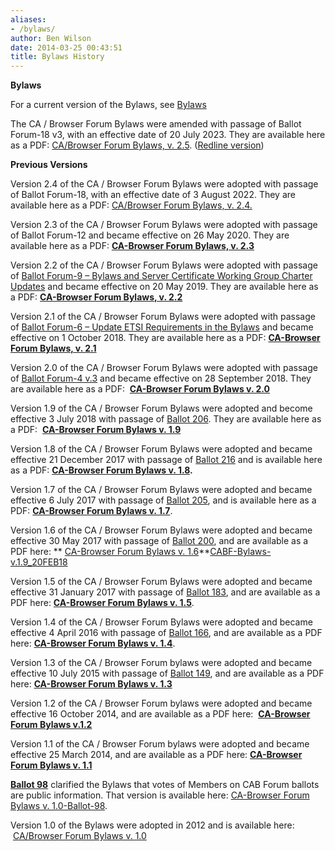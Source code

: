 ```yaml
---
aliases:
- /bylaws/
author: Ben Wilson
date: 2014-03-25 00:43:51
title: Bylaws History
---
```


**Bylaws**

For a current version of the Bylaws, see [Bylaws](../bylaws)

The CA / Browser Forum Bylaws were amended with passage of Ballot Forum-18 v3, with an effective date of 20 July 2023. They are available here as a PDF: [CA/Browser Forum Bylaws, v. 2.5][2]. ([Redline version][3])

**Previous Versions**

Version 2.4 of the CA / Browser Forum Bylaws were adopted with passage of Ballot Forum-18, with an effective date of 3 August 2022. They are available here as a PDF: [CA/Browser Forum Bylaws, v. 2.4.][4]

Version 2.3 of the CA / Browser Forum Bylaws were adopted with passage of Ballot Forum-12 and became effective on 26 May 2020. They are available here as a PDF: [**CA-Browser Forum Bylaws, v. 2.3**][5]

Version 2.2 of the CA / Browser Forum Bylaws were adopted with passage of [Ballot Forum-9 – Bylaws and Server Certificate Working Group Charter Updates][6] and became effective on 20 May 2019. They are available here as a PDF: [**CA-Browser Forum Bylaws, v. 2.2**][7]

Version 2.1 of the CA / Browser Forum Bylaws were adopted with passage of [Ballot Forum-6 – Update ETSI Requirements in the Bylaws][8] and became effective on 1 October 2018. They are available here as a PDF: [**CA-Browser Forum Bylaws, v. 2.1**][9]

Version 2.0 of the CA / Browser Forum Bylaws were adopted with passage of [Ballot Forum-4 v.3][10] and became effective on 28 September 2018. They are available here as a PDF:  [**CA-Browser Forum Bylaws v. 2.0**][11]

Version 1.9 of the CA / Browser Forum Bylaws were adopted and become effective 3 July 2018 with passage of [Ballot 206][12]. They are available here as a PDF:  [**CA-Browser Forum Bylaws v. 1.9**][13]

Version 1.8 of the CA / Browser Forum Bylaws were adopted and became effective 21 December 2017 with passage of [Ballot 216][14] and is available here as a PDF: **[CA-Browser Forum Bylaws v. 1.8][15].**

Version 1.7 of the CA / Browser Forum Bylaws were adopted and became effective 6 July 2017 with passage of [Ballot 205][16], and is available here as a PDF: **[CA-Browser Forum Bylaws v. 1.7][17]**.

Version 1.6 of the CA / Browser Forum Bylaws were adopted and became effective 30 May 2017 with passage of [Ballot 200][18], and are available as a PDF here: ** [CA-Browser Forum Bylaws v. 1.6][19]**[CABF-Bylaws-v.1.9_20FEB18][20]

Version 1.5 of the CA / Browser Forum Bylaws were adopted and became effective 31 January 2017 with passage of [Ballot 183][21], and are available as a PDF here: **[CA-Browser Forum Bylaws v. 1.5][22]**.

Version 1.4 of the CA / Browser Forum Bylaws were adopted and became effective 4 April 2016 with passage of [Ballot 166][23], and are available as a PDF here: **[CA-Browser Forum Bylaws v. 1.4][24]**.

Version 1.3 of the CA / Browser Forum bylaws were adopted and became effective 10 July 2015 with passage of [Ballot 149][25], and are available as a PDF here: **[CA-Browser Forum Bylaws v. 1.3][26]**

Version 1.2 of the CA / Browser Forum bylaws were adopted and became effective 16 October 2014, and are available as a PDF here:  **[CA-Browser Forum Bylaws v.1.2][27]**

Version 1.1 of the CA / Browser Forum bylaws were adopted and became effective 25 March 2014, and are available as a PDF here: **[CA-Browser Forum Bylaws v. 1.1][28]**

**[Ballot 98][29]** clarified the Bylaws that votes of Members on CAB Forum ballots are public information. That version is available here: [CA-Browser Forum Bylaws v. 1.0-Ballot-98][30].

Version 1.0 of the Bylaws were adopted in 2012 and is available here:  [CA/Browser Forum Bylaws v. 1.0][31]

[2]: /uploads/CA-Browser-Forum-Bylaws-v2.5.pdf
[3]: /uploads/CA-Browser-Forum-Bylaws-v2.5-redline.pdf
[4]: /uploads/CABF-Bylaws-v.2.4.pdf
[5]: /uploads/CA-Browser-Forum-Bylaws-v2.3.pdf
[6]: /2019/05/21/ballot-forum-9-bylaws-and-server-certificate-working-group-charter-updates/
[7]: /uploads/CA-Browser-Forum-Bylaws-v2.2.pdf
[8]: /2018/10/01/ballot-forum-6-update-etsi-requirements-in-the-bylaws/
[9]: /uploads/CABF-Bylaws-v.2.1_01OCT18.pdf
[10]: /2018/09/28/ballot-forum-4-v3-fix-mistakes-made-during-passage-of-governance-reform-ballot-206/
[11]: /uploads/CABF-Bylaws-v.2.0_28SEP18.pdf
[12]: /2018/04/03/ballot-206-amendment-to-ipr-policy-bylaws-re-working-group-formation/
[13]: /uploads/CABF-Bylaws-v.1.9_4APR18.pdf
[14]: /2017/12/21/ballot-216-update-discussion-period-process/
[15]: /uploads/CA-Browser-Forum-Bylaws-v.-1.8-21-Dec-2017.pdf
[16]: /2017/07/06/ballot-205-membership-related-clarifications/
[17]: /uploads/CA-Browser-Forum-Bylaws-v.-1.7.pdf
[18]: /2017/05/30/ballot-200-amendment-bylaws-add-code-conduct/
[19]: /uploads/CA-Browser-Forum-Bylaws-v.-1.6.pdf
[20]: /uploads/CABF-Bylaws-v.1.9_20FEB18.pdf
[21]: /2017/01/31/ballot-183-amending-bylaws-clarify-ballot-approval-process/
[22]: /uploads/CA-Browser-Forum-Bylaws-v.-1.5.pdf
[23]: /2016/04/04/ballot-166/
[24]: /uploads/CA-Browser-Forum-Bylaws-v.-1.4.pdf
[25]: /2015/07/10/ballot-149-membership-criteria-clarification/
[26]: /uploads/CA-Browser-Forum-Bylaws-v.-1.3.pdf
[27]: /uploads/CA-Browser-Forum-Bylaws-v.1.2.pdf
[28]: /uploads/CA-Browser-Forum-Bylaws-v.-1.1.pdf
[29]: /2013/02/22/ballot-98-public-voting/
[30]: /uploads/CA-Browser-Forum-Bylaws-v.-1.0-Ballot-98.pdf
[31]: /uploads/CA-Browser-Forum-Bylaws-v.-1.0.pdf
